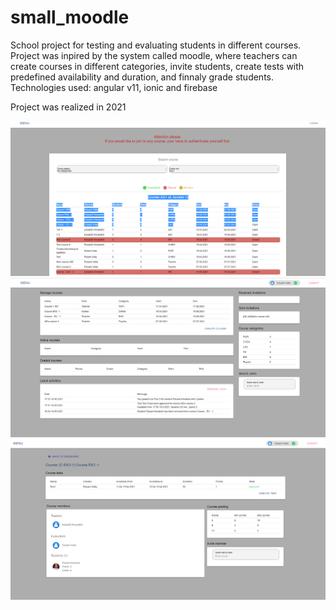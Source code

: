 # small_moodle

School project for testing and evaluating students in different courses. Project was inpired by the system called moodle, where teachers can create courses in different categories, invite students, create tests with predefined availability and duration, and finnaly grade students.
Technologies used: angular v11, ionic and firebase

Project was realized in 2021

![Moodle1](images/moodle1.PNG)
![Moodle2](images/moodle2.PNG)
![Moodle3](images/moodle3.PNG)
